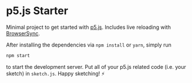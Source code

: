 # p5.js Starter

Minimal project to get started with [p5.js](https://p5js.org/).
Includes live reloading with [BrowserSync](https://www.browsersync.io/).

After installing the dependencies via `npm install` or `yarn`, simply run

```sh
npm start
```

to start the development server. Put all of your p5.js related code (i.e. your sketch) in `sketch.js`. Happy sketching! ⚡️

